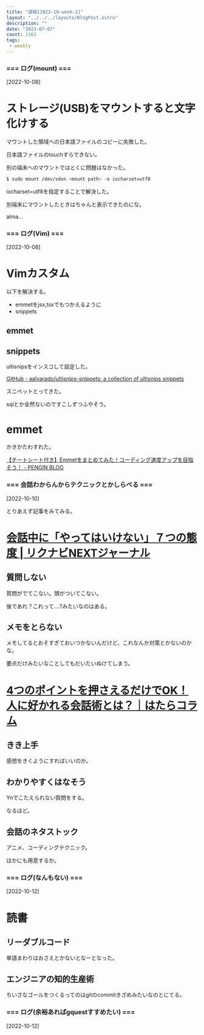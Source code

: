 ```yaml
---
title: "週報[2022-10-week-2]"
layout: "../../../layouts/BlogPost.astro"
description: ""
date: "2023-07-07"
count: 1162
tags:
 - weekly
---
```





### === ログ(mount) ===

[2022-10-08]

# ストレージ(USB)をマウントすると文字化けする

マウントした領域への日本語ファイルのコピーに失敗した。

日本語ファイルのtouchすらできない。

別の端末へのマウントではとくに問題はなかった。

```sh
$ sudo mount /dev/sdxn <mount path> -o iocharset=utf8
```

iocharset=utf8を指定することで解決した。

別端末にマウントしたときはちゃんと表示できたのにな。

alma...


### === ログ(Vim) ===

[2022-10-08]

# Vimカスタム

以下を解決する。

- emmetをjsx,tsxでもつかえるように
- snippets

## emmet

## snippets

ultisnipsをインスコして設定した。

[GitHub - aalvarado/ultisnips-snippets: a collection of ultisnips snippets](https://github.com/aalvarado/ultisnips-snippets)

スニペットとってきた。

sqlとか全然ないのですこしずつふやそう。

# emmet

かきかたわすれた。

[【チートシート付き】Emmetをまとめてみた！コーディング速度アップを目指そう！ - PENGIN BLOG](https://pengi-n.co.jp/blog/emmet/)


### === 会話わからんからテクニックとかしらべる ===

[2022-10-10]

とりあえず記事をみてみる。

# [会話中に「やってはいけない」７つの態度 | リクナビNEXTジャーナル](https://next.rikunabi.com/journal/20171016_m1/)

## 質問しない

質問がでてこない。頭がついてこない。

後であれ？これって....?みたいなのはある。

## メモをとらない

メモしてるとおそすぎておいつかないんだけど、これなんか対策とかないのかな。

要点だけみたいなことしてもだいたいぬけてしまう。

# [4つのポイントを押さえるだけでOK！人に好かれる会話術とは？｜はたらコラム](https://www.insource.co.jp/hatara-column/article-no25562.html)

## きき上手

感想をきくようにすればいいのか。

## わかりやすくはなそう

Ynでこたえられない質問をする。

なるほど。

## 会話のネタストック

アニメ、コーディングテクニック。

ほかにも用意するか。


### === ログ(なんもない) ===

[2022-10-12]

# 読書

## リーダブルコード

単語まわりはおさえとかないとなーとなった。


## エンジニアの知的生産術

ちいさなゴールをつくるってのはgitのcommitきざめみたいなのとにてる。


### === ログ(余裕あればgquestすすめたい) ===

[2022-10-12]
